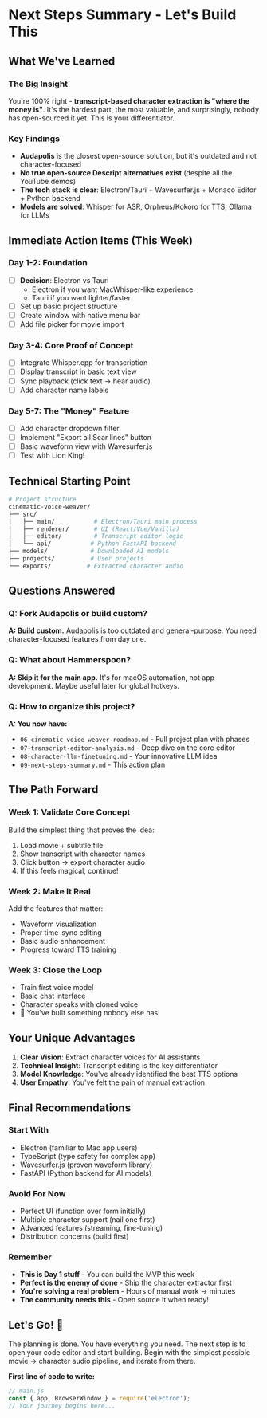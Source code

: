 # Next Steps Summary - Let's Build This

## What We've Learned

### The Big Insight

You're 100% right - **transcript-based character extraction is "where the money is"**. It's the hardest part, the most valuable, and surprisingly, nobody has open-sourced it yet. This is your differentiator.

### Key Findings

- **Audapolis** is the closest open-source solution, but it's outdated and not character-focused
- **No true open-source Descript alternatives exist** (despite all the YouTube demos)
- **The tech stack is clear**: Electron/Tauri + Wavesurfer.js + Monaco Editor + Python backend
- **Models are solved**: Whisper for ASR, Orpheus/Kokoro for TTS, Ollama for LLMs

## Immediate Action Items (This Week)

### Day 1-2: Foundation

- [ ] **Decision**: Electron vs Tauri
  - Electron if you want MacWhisper-like experience
  - Tauri if you want lighter/faster
- [ ] Set up basic project structure
- [ ] Create window with native menu bar
- [ ] Add file picker for movie import

### Day 3-4: Core Proof of Concept

- [ ] Integrate Whisper.cpp for transcription
- [ ] Display transcript in basic text view
- [ ] Sync playback (click text → hear audio)
- [ ] Add character name labels

### Day 5-7: The "Money" Feature

- [ ] Add character dropdown filter
- [ ] Implement "Export all Scar lines" button
- [ ] Basic waveform view with Wavesurfer.js
- [ ] Test with Lion King!

## Technical Starting Point

```bash
# Project structure
cinematic-voice-weaver/
├── src/
│   ├── main/           # Electron/Tauri main process
│   ├── renderer/       # UI (React/Vue/Vanilla)
│   ├── editor/         # Transcript editor logic
│   └── api/           # Python FastAPI backend
├── models/            # Downloaded AI models
├── projects/          # User projects
└── exports/          # Extracted character audio
```

## Questions Answered

### Q: Fork Audapolis or build custom?

**A: Build custom.** Audapolis is too outdated and general-purpose. You need character-focused features from day one.

### Q: What about Hammerspoon?

**A: Skip it for the main app.** It's for macOS automation, not app development. Maybe useful later for global hotkeys.

### Q: How to organize this project?

**A: You now have:**

- `06-cinematic-voice-weaver-roadmap.md` - Full project plan with phases
- `07-transcript-editor-analysis.md` - Deep dive on the core editor
- `08-character-llm-finetuning.md` - Your innovative LLM idea
- `09-next-steps-summary.md` - This action plan

## The Path Forward

### Week 1: Validate Core Concept

Build the simplest thing that proves the idea:

1. Load movie + subtitle file
2. Show transcript with character names
3. Click button → export character audio
4. If this feels magical, continue!

### Week 2: Make It Real

Add the features that matter:

- Waveform visualization
- Proper time-sync editing
- Basic audio enhancement
- Progress toward TTS training

### Week 3: Close the Loop

- Train first voice model
- Basic chat interface
- Character speaks with cloned voice
- 🎉 You've built something nobody else has!

## Your Unique Advantages

1. **Clear Vision**: Extract character voices for AI assistants
2. **Technical Insight**: Transcript editing is the key differentiator  
3. **Model Knowledge**: You've already identified the best TTS options
4. **User Empathy**: You've felt the pain of manual extraction

## Final Recommendations

### Start With

- Electron (familiar to Mac app users)
- TypeScript (type safety for complex app)
- Wavesurfer.js (proven waveform library)
- FastAPI (Python backend for AI models)

### Avoid For Now

- Perfect UI (function over form initially)
- Multiple character support (nail one first)
- Advanced features (streaming, fine-tuning)
- Distribution concerns (build first)

### Remember

- **This is Day 1 stuff** - You can build the MVP this week
- **Perfect is the enemy of done** - Ship the character extractor first
- **You're solving a real problem** - Hours of manual work → minutes
- **The community needs this** - Open source it when ready!

## Let's Go! 🚀

The planning is done. You have everything you need. The next step is to open your code editor and start building. Begin with the simplest possible movie → character audio pipeline, and iterate from there.

**First line of code to write:**

```javascript
// main.js
const { app, BrowserWindow } = require('electron');
// Your journey begins here...
```
